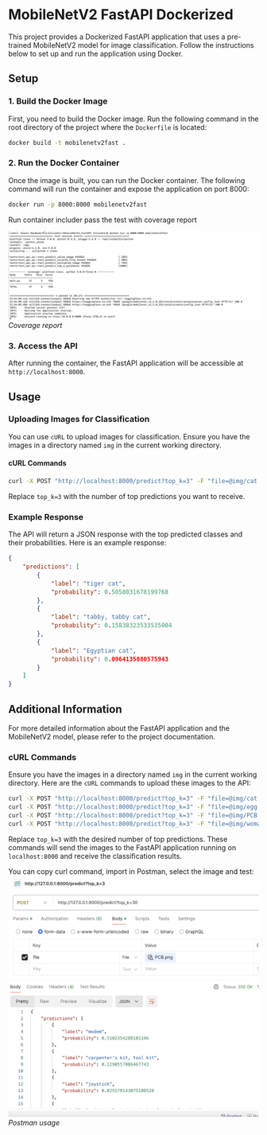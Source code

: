# MobileNetV2 FastAPI Dockerized
This project provides a Dockerized FastAPI application that uses a pre-trained MobileNetV2 model for image classification. 
Follow the instructions below to set up and run the application using Docker.
## Setup
### 1. Build the Docker Image

First, you need to build the Docker image.
Run the following command in the root directory of the project where the `Dockerfile` is located:

```bash
docker build -t mobilenetv2fast .
```
### 2. Run the Docker Container

Once the image is built, you can run the Docker container. 
The following command will run the container and expose the application on port 8000:

```bash
docker run -p 8000:8000 mobilenetv2fast
```
Run container includer pass the test with coverage report

![Coverage report](img/test.png)
*Coverage report*
### 3. Access the API

After running the container, the FastAPI application will be accessible at `http://localhost:8000`.

## Usage
### Uploading Images for Classification

You can use `cURL` to upload images for classification. 
Ensure you have the images in a directory named `img` in the current working directory.

#### cURL Commands
```bash
curl -X POST "http://localhost:8000/predict?top_k=3" -F "file=@img/cat.jpeg"
```

Replace `top_k=3` with the number of top predictions you want to receive.

### Example Response
The API will return a JSON response with the top predicted classes and their probabilities. Here is an example response:

```json
{
    "predictions": [
        {
            "label": "tiger cat",
            "probability": 0.5058031678199768
        },
        {
            "label": "tabby, tabby cat",
            "probability": 0.15838323533535004
        },
        {
            "label": "Egyptian cat",
            "probability": 0.0964135080575943
        }
    ]
}
```
## Additional Information
For more detailed information about the FastAPI application and the MobileNetV2 model, please refer to the project documentation.

### cURL Commands
Ensure you have the images in a directory named `img` in the current working directory. Here are the `cURL` commands to upload these images to the API:

```bash
curl -X POST "http://localhost:8000/predict?top_k=3" -F "file=@img/cat.jpeg"
curl -X POST "http://localhost:8000/predict?top_k=3" -F "file=@img/egg.jpeg"
curl -X POST "http://localhost:8000/predict?top_k=3" -F "file=@img/PCB.png"
curl -X POST "http://localhost:8000/predict?top_k=3" -F "file=@img/woman.jpeg"
```

Replace `top_k=3` with the desired number of top predictions. These commands will send the images to the FastAPI application running on `localhost:8000` and receive the classification results.

You can copy curl command, import in Postman, select the image and test:
![Postman usage](img/postman_k_30.png)
*Postman usage*